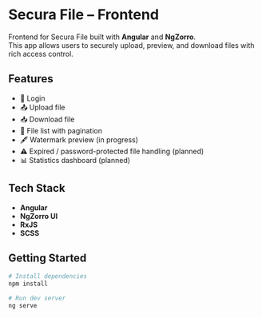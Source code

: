 # Secura File – Frontend

Frontend for Secura File built with **Angular** and **NgZorro**.  
This app allows users to securely upload, preview, and download files with rich access control.

## Features
- 🔐 Login
- 📤 Upload file
- 📥 Download file
- 📄 File list with pagination
- 🖋 Watermark preview (in progress)
- ⚠️ Expired / password-protected file handling (planned)
- 📊 Statistics dashboard (planned)

## Tech Stack
- **Angular**
- **NgZorro UI**
- **RxJS**
- **SCSS**

## Getting Started
```bash
# Install dependencies
npm install

# Run dev server
ng serve
